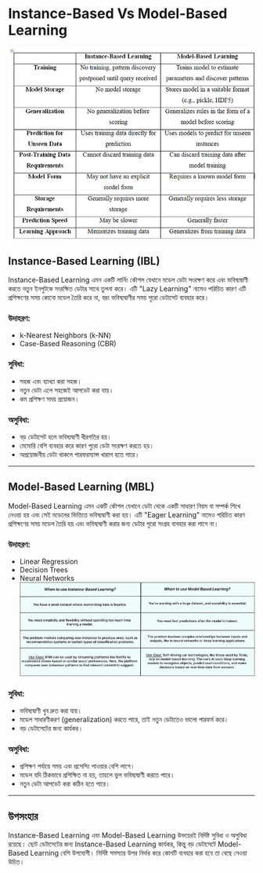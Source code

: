 # Instance-Based Vs Model-Based Learning
![instance VS model](instance_vs_model_1.jpg)
## **Instance-Based Learning (IBL)**
Instance-Based Learning এমন একটি লার্নিং কৌশল যেখানে মডেল ডেটা সংরক্ষণ করে এবং ভবিষ্যদ্বাণী করতে নতুন ইনপুটকে সংরক্ষিত ডেটার সাথে তুলনা করে। এটি "Lazy Learning" নামেও পরিচিত কারণ এটি প্রশিক্ষণের সময় কোনো মডেল তৈরি করে না, বরং ভবিষ্যদ্বাণীর সময় পুরো ডেটাসেট ব্যবহার করে।

### **উদাহরণ:**
- k-Nearest Neighbors (k-NN)
- Case-Based Reasoning (CBR)

### **সুবিধা:**
- সহজ এবং ব্যাখ্যা করা সহজ।
- নতুন ডেটা এলে সহজেই আপডেট করা যায়।
- কম প্রশিক্ষণ সময় প্রয়োজন।

### **অসুবিধা:**
- বড় ডেটাসেট হলে ভবিষ্যদ্বাণী ধীরগতির হয়।
- মেমোরি বেশি ব্যবহার করে কারণ পুরো ডেটা সংরক্ষণ করতে হয়।
- অপ্রয়োজনীয় ডেটা থাকলে পারফরম্যান্স খারাপ হতে পারে।

---

## **Model-Based Learning (MBL)**
Model-Based Learning এমন একটি কৌশল যেখানে ডেটা থেকে একটি সাধারণ নিয়ম বা সম্পর্ক শিখে নেওয়া হয় এবং সেই মডেলের ভিত্তিতে ভবিষ্যদ্বাণী করা হয়। এটি "Eager Learning" নামেও পরিচিত কারণ প্রশিক্ষণের সময় মডেল তৈরি হয় এবং ভবিষ্যদ্বাণী করার জন্য ডেটার পুরো সংগ্রহ ব্যবহার করা লাগে না।

### **উদাহরণ:**
- Linear Regression
- Decision Trees
- Neural Networks
![instance VS model](instance_vs_model.jpg)
### **সুবিধা:**
- ভবিষ্যদ্বাণী খুব দ্রুত করা যায়।
- মডেল সাধারণীকরণ (generalization) করতে পারে, তাই নতুন ডেটাতেও ভালো পারফর্ম করে।
- বড় ডেটাসেটের জন্য কার্যকর।

### **অসুবিধা:**
- প্রশিক্ষণ পর্যায়ে সময় এবং প্রসেসিং পাওয়ার বেশি লাগে।
- মডেল যদি ঠিকভাবে প্রশিক্ষিত না হয়, তাহলে ভুল ভবিষ্যদ্বাণী করতে পারে।
- নতুন ডেটা আপডেট করা কঠিন হতে পারে।

---

## **উপসংহার**
Instance-Based Learning এবং Model-Based Learning উভয়েরই নির্দিষ্ট সুবিধা ও অসুবিধা রয়েছে। ছোট ডেটাসেটের জন্য Instance-Based Learning কার্যকর, কিন্তু বড় ডেটাসেটে Model-Based Learning বেশি উপযোগী। নির্দিষ্ট সমস্যার উপর নির্ভর করে কোনটি ব্যবহার করা হবে তা বেছে নেওয়া উচিত।

